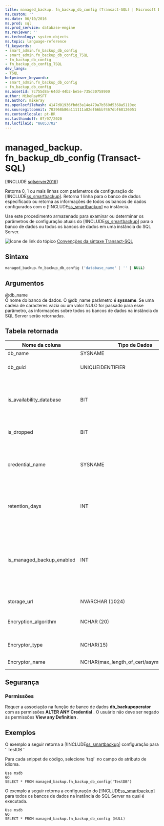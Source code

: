 ```yaml
---
title: managed_backup. fn_backup_db_config (Transact-SQL) | Microsoft Docs
ms.custom: ''
ms.date: 06/10/2016
ms.prod: sql
ms.prod_service: database-engine
ms.reviewer: ''
ms.technology: system-objects
ms.topic: language-reference
f1_keywords:
- smart_admin.fn_backup_db_config
- smart_admin.fn_backup_db_config_TSQL
- fn_backup_db_config
- fn_backup_db_config_TSQL
dev_langs:
- TSQL
helpviewer_keywords:
- smart_admin.fn_backup_db_config
- fn_backup_db_config
ms.assetid: 7c755d8a-64dd-44b2-be5e-735d30758900
author: MikeRayMSFT
ms.author: mikeray
ms.openlocfilehash: 4147d01936fbdd3a14e479a7b560d5368a5110ec
ms.sourcegitcommit: 703968b86a111111a82ef66bb7467dbf68126051
ms.contentlocale: pt-BR
ms.lasthandoff: 07/07/2020
ms.locfileid: "86053702"
---
```

# <a name="managed_backupfn_backup_db_config-transact-sql"></a>managed_backup. fn_backup_db_config (Transact-SQL)
[!INCLUDE [sqlserver2016](../../includes/applies-to-version/sqlserver2016.md)]

  Retorna 0, 1 ou mais linhas com parâmetros de configuração do [!INCLUDE[ss_smartbackup](../../includes/ss-smartbackup-md.md)]. Retorna 1 linha para o banco de dados especificado ou retorna as informações de todos os bancos de dados configurados com o [!INCLUDE[ss_smartbackup](../../includes/ss-smartbackup-md.md)] na instância.  
  
 Use este procedimento armazenado para examinar ou determinar os parâmetros de configuração atuais do [!INCLUDE[ss_smartbackup](../../includes/ss-smartbackup-md.md)] para o banco de dados ou todos os bancos de dados em uma instância do SQL Server.  
  
 ![Ícone de link do tópico](../../database-engine/configure-windows/media/topic-link.gif "Ícone de link do tópico") [Convenções da sintaxe Transact-SQL](../../t-sql/language-elements/transact-sql-syntax-conventions-transact-sql.md)  
  
## <a name="syntax"></a>Sintaxe  
  
```sql  
managed_backup.fn_backup_db_config ('database_name' | '' | NULL)  
```  
  
##  <a name="arguments"></a><a name="Arguments"></a>Argumentos  
 @db_name  
 O nome do banco de dados. O @db_name parâmetro é **sysname**. Se uma cadeia de caracteres vazia ou um valor NULO for passado para esse parâmetro, as informações sobre todos os bancos de dados na instância do SQL Server serão retornadas.  
  
## <a name="table-returned"></a>Tabela retornada  
  
|Nome da coluna|Tipo de Dados|Descrição|  
|-----------------|---------------|-----------------|  
|db_name|SYSNAME|nome do banco de dados.|  
|db_guid|UNIQUEIDENTIFIER|Identificador que identifica exclusivamente o banco de dados.|  
|is_availability_database|BIT|Se o banco de dados estiver participando de um grupo de disponibilidade. Um valor 1 indica que é um banco de dados de disponibilidade e o valor 0 indica que não é.|  
|is_dropped|BIT|Um valor 1 indica que esse é um banco de dados ignorado.|  
|credential_name|SYSNAME|O nome da credencial de SQL usado para realizar a autenticação na conta de armazenamento. O valor NULL indica que nenhuma credencial do SQL foi definida.|  
|retention_days|INT|O período de retenção atual em dias. O valor NULL indica que o [!INCLUDE[ss_smartbackup](../../includes/ss-smartbackup-md.md)] nunca foi configurado para esse banco de dados.|  
|is_managed_backup_enabled|INT|Indica se o [!INCLUDE[ss_smartbackup](../../includes/ss-smartbackup-md.md)] está habilitado no momento para esse banco de dados. Um valor 1 indica que o [!INCLUDE[ss_smartbackup](../../includes/ss-smartbackup-md.md)] está habilitado no momento e um valor 0 indica que o [!INCLUDE[ss_smartbackup](../../includes/ss-smartbackup-md.md)] está desabilitado para este banco de dados.|  
|storage_url|NVARCHAR (1024)|A URL da conta de armazenamento.|  
|Encryption_algorithm|NCHAR (20)|Retorna o algoritmo de criptografia atual a ser usado na criptografia do backup.|  
|Encryptor_type|NCHAR(15)|Retorna a configuração do criptografador: certificado ou chave assimétrica.|  
|Encryptor_name|NCHAR(max_length_of_cert/asymm_key_name)|O nome do certificado ou da chave assimétrica.|  
  
## <a name="security"></a>Segurança  
  
### <a name="permissions"></a>Permissões  
 Requer a associação na função de banco de dados **db_backupoperator** com as permissões **ALTER ANY Credential** . O usuário não deve ser negado às permissões **View any Definition** .  
  
## <a name="examples"></a>Exemplos  
 O exemplo a seguir retorna a [!INCLUDE[ss_smartbackup](../../includes/ss-smartbackup-md.md)] configuração para ' TestDB '  
  
 Para cada snippet de código, selecione 'tsql' no campo do atributo de idioma.  
  
```  
Use msdb  
GO  
SELECT * FROM managed_backup.fn_backup_db_config('TestDB')  
```  
  
 O exemplo a seguir retorna a configuração do [!INCLUDE[ss_smartbackup](../../includes/ss-smartbackup-md.md)] para todos os bancos de dados na instância do SQL Server na qual é executada.  
  
```  
Use msdb  
GO  
SELECT * FROM managed_backup.fn_backup_db_config (NULL)  
```  
  
  

